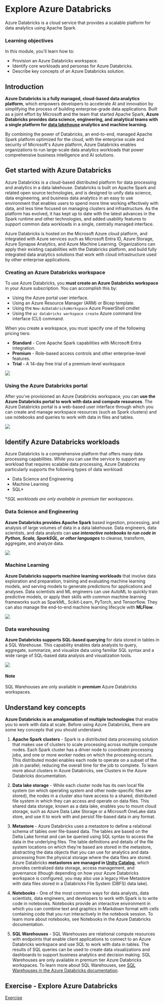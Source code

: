 # Explore Azure Databricks

Azure Databricks is a cloud service that provides a scalable platform for data analytics using Apache Spark.

### Learning objectives

In this module, you'll learn how to:

 - Provision an Azure Databricks workspace.
 - Identify core workloads and personas for Azure Databricks.
 - Describe key concepts of an Azure Databricks solution.

## Introduction

**Azure Databricks is a fully managed, cloud-based data analytics platform**, which empowers developers to accelerate AI and innovation by simplifying the process of building enterprise-grade data applications. Built as a joint effort by Microsoft and the team that started Apache Spark, **Azure Databricks provides data science, engineering, and analytical teams with a single platform for [data lakehouse](https://learn.microsoft.com/en-us/azure/databricks/lakehouse/) analytics and machine learning**.

By combining the power of Databricks, an end-to-end, managed Apache Spark platform optimized for the cloud, with the enterprise scale and security of Microsoft's Azure platform, Azure Databricks enables organizations to run large-scale data analytics workloads that power comprehensive business intelligence and AI solutions.

## Get started with Azure Databricks

Azure Databricks is a cloud-based distributed platform for data processing and analytics in a data lakehouse. Databricks is built on Apache Spark and related open source technologies, and is designed to unify data science, data engineering, and business data analytics in an easy to use environment that enables users to spend more time working effectively with data, and less time focused on managing clusters and infrastructure. As the platform has evolved, it has kept up to date with the latest advances in the Spark runtime and other technologies, and added usability features to support common data workloads in a single, centrally managed interface.

Azure Databricks is hosted on the Microsoft Azure cloud platform, and integrated with Azure services such as Microsoft Entra ID, Azure Storage, Azure Synapse Analytics, and Azure Machine Learning. Organizations can apply their existing capabilities with the Databricks platform, and build fully integrated data analytics solutions that work with cloud infrastructure used by other enterprise applications.

### Creating an Azure Databricks workspace

To use Azure Databricks, you **must create an Azure Databricks workspace** in your Azure subscription. You can accomplish this by:

 - Using the Azure portal user interface.
 - Using an Azure Resource Manager (ARM) or Bicep template.
 - Using the ``New-AzDatabricksWorkspace`` Azure PowerShell cmdlet
 - Using the ``az databricks workspace create`` Azure command line interface (CLI) command.

When you create a workspace, you must specify one of the following pricing tiers:

 - **Standard** - Core Apache Spark capabilities with Microsoft Entra integration.
 - **Premium** - Role-based access controls and other enterprise-level features.
 - **Trial** - A 14-day free trial of a premium-level workspace

<a href="#">
    <img src="./img/create-workspace.png" />
</a>

### Using the Azure Databricks portal

After you've provisioned an Azure Databricks workspace, you can **use the Azure Databricks portal to work with data and compute resources**. The Azure Databricks portal is a web-based user interface through which you can create and manage workspace resources (such as Spark clusters) and use notebooks and queries to work with data in files and tables.

<a href="#">
    <img src="./img/azure-databricks-portal.png" />
</a>

## Identify Azure Databricks workloads

Azure Databricks is a comprehensive platform that offers many data processing capabilities. While you can use the service to support any workload that requires scalable data processing, Azure Databricks particularly supports the following types of data workload:

 - Data Science and Engineering
 - Machine Learning
 - SQL*

**SQL workloads are only available in premium tier workspaces.*

### Data Science and Engineering

**Azure Databricks provides Apache Spark** based ingestion, processing, and analysis of large volumes of data in a data lakehouse. Data engineers, data scientists, and data analysts can ***use interactive notebooks to run code in Python, Scala, SparkSQL, or other languages*** to cleanse, transform, aggregate, and analyze data.

<a href="#">
    <img src="./img/data-engineering.png" />
</a>

### Machine Learning

**Azure Databricks supports machine learning workloads** that involve data exploration and preparation, training and evaluating machine learning models, and serving models to generate predictions for applications and analyses. Data scientists and ML engineers can use AutoML to quickly train predictive models, or apply their skills with common machine learning frameworks such as SparkML, Scikit-Learn, PyTorch, and Tensorflow. They can also manage the end-to-end machine learning lifecycle with **MLFlow**.

<a href="#">
    <img src="./img/machine-learning.png" />
</a>

### Data warehousing

**Azure Databricks supports SQL-based querying** for data stored in tables in a SQL Warehouse. This capability enables data analysts to query, aggregate, summarize, and visualize data using familiar SQL syntax and a wide range of SQL-based data analysis and visualization tools.

<a href="#">
    <img src="./img/sql-portal.png" />
</a>

#### Note

SQL Warehouses are only available in ***premium*** Azure Databricks workspaces.


## Understand key concepts

**Azure Databricks is an amalgamation of multiple technologies** that enable you to work with data at scale. Before using Azure Databricks, there are some key concepts that you should understand.

 1. **Apache Spark clusters** - Spark is a distributed data processing solution that makes use of clusters to scale processing across multiple compute nodes. Each Spark cluster has a driver node to coordinate processing jobs, and one or more worker nodes on which the processing occurs. This distributed model enables each node to operate on a subset of the job in parallel; reducing the overall time for the job to complete. To learn more about clusters in Azure Databricks, see Clusters in the Azure Databricks documentation.

 2. **Data lake storage** - While each cluster node has its own local file system (on which operating system and other node-specific files are stored), the nodes in a cluster also have access to a shared, distributed file system in which they can access and operate on data files. This shared data storage, known as a data lake, enables you to mount cloud storage, such as Azure Data Lake Storage or a Microsoft OneLake data store, and use it to work with and persist file-based data in any format.
 
 3. **Metastore** - Azure Databricks uses a metastore to define a relational schema of tables over file-based data. The tables are based on the Delta Lake format and can be queried using SQL syntax to access the data in the underlying files. The table definitions and details of the file system locations on which they're based are stored in the metastore, abstracting the data objects that you can use for analytics and data processing from the physical storage where the data files are stored. Azure Databricks **metastores are managed in [Unity Catalog](https://learn.microsoft.com/en-us/azure/databricks/connect/unity-catalog/)**, which provides centralized data storage, access management, and governance (though depending on how your Azure Databricks workspace is configured, you may also use a legacy Hive Metastore with data files stored in a Databricks File System (DBFS) data lake).
 
 4. **Notebooks** - One of the most common ways for data analysts, data scientists, data engineers, and developers to work with Spark is to write code in notebooks. Notebooks provide an interactive environment in which you can combine text and graphics in Markdown format with cells containing code that you run interactively in the notebook session. To learn more about notebooks, see Notebooks in the Azure Databricks documentation.
 
 5. **SQL Warehouses** - SQL Warehouses are relational compute resources with endpoints that enable client applications to connect to an Azure Databricks workspace and use SQL to work with data in tables. The results of SQL queries can be used to create data visualizations and dashboards to support business analytics and decision making. SQL Warehouses are only available in premium tier Azure Databricks workspaces. To learn more about SQL Warehouses, see [SQL Warehouses in the Azure Databricks documentation](https://learn.microsoft.com/en-us/azure/databricks/compute/sql-warehouse/create).


## Exercise - Explore Azure Databricks

<a href="https://microsoftlearning.github.io/dp-203-azure-data-engineer/Instructions/Labs/22-Synapse-purview.html" target="_blank">
    Exercise
</a>
